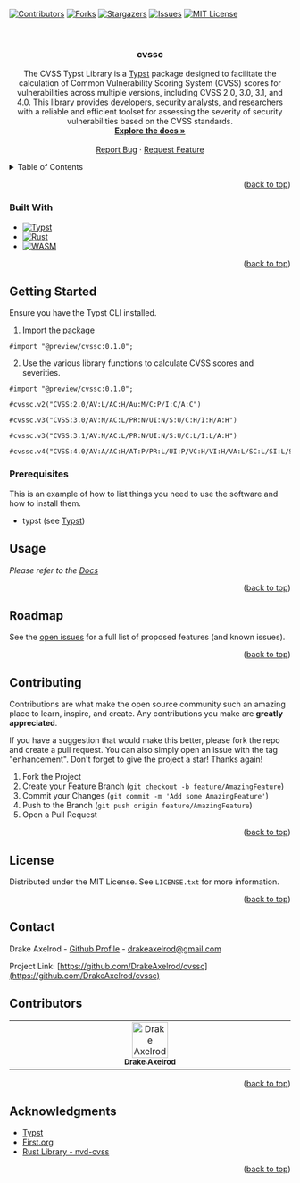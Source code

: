 <!-- Improved compatibility of back to top link: See: https://github.com/othneildrew/Best-README-Template/pull/73 -->

<a name="readme-top"></a>

<!--
*** Thanks for checking out the Best-README-Template. If you have a suggestion
*** that would make this better, please fork the repo and create a pull request
*** or simply open an issue with the tag "enhancement".
*** Don't forget to give the project a star!
*** Thanks again! Now go create something AMAZING! :D
-->

<!-- PROJECT SHIELDS -->
<!--
*** I'm using markdown "reference style" links for readability.
*** Reference links are enclosed in brackets [ ] instead of parentheses ( ).
*** See the bottom of this document for the declaration of the reference variables
*** for contributors-url, forks-url, etc. This is an optional, concise syntax you may use.
*** https://www.markdownguide.org/basic-syntax/#reference-style-links
-->

[![Contributors][contributors-shield]][contributors-url]
[![Forks][forks-shield]][forks-url]
[![Stargazers][stars-shield]][stars-url]
[![Issues][issues-shield]][issues-url]
[![MIT License][license-shield]][license-url]

<!-- [![LinkedIn][linkedin-shield]][linkedin-url] -->

<!-- PROJECT LOGO -->
<br />
<div align="center">
  <!-- <a href="https://github.com/DrakeAxelrod/cvssc">
    <img src="resources/svg/logo.svg" alt="Logo" width="160" height="160">
  </a> -->

<h3 align="center">cvssc</h3>

  <p align="center">
    The CVSS Typst Library is a <a href="https://github.com/typst/">Typst</a> package designed to facilitate the calculation of Common Vulnerability Scoring System (CVSS) scores for vulnerabilities across multiple versions, including CVSS 2.0, 3.0, 3.1, and 4.0. This library provides developers, security analysts, and researchers with a reliable and efficient toolset for assessing the severity of security vulnerabilities based on the CVSS standards.
    <br />
    <a href="https://github.com/DrakeAxelrod/cvssc/tree/main/cvssc/0.1.0/src/docs.pdf"><strong>Explore the docs »</strong></a>
    <br />
    <br />
    <!-- <a href="https://github.com/DrakeAxelrod/cvssc">View Tests</a>
    · -->
    <a href="https://github.com/DrakeAxelrod/cvssc/issues">Report Bug</a>
    ·
    <a href="https://github.com/DrakeAxelrod/cvssc/issues">Request Feature</a>
  </p>
</div>

<!-- TABLE OF CONTENTS -->
<details>
  <summary>Table of Contents</summary>
  <ol>
    <li>
      <a href="#about-the-project">About The Project</a>
      <ul>
        <li><a href="#built-with">Built With</a></li>
      </ul>
    </li>
    <li>
      <a href="#getting-started">Getting Started</a>
      <ul>
        <li><a href="#prerequisites">Prerequisites</a></li>
        <li><a href="#installation">Installation</a></li>
      </ul>
    </li>
    <li><a href="#usage">Usage</a></li>
    <li><a href="#roadmap">Roadmap</a></li>
    <li><a href="#contributing">Contributing</a></li>
    <li><a href="#license">License</a></li>
    <li><a href="#contact">Contact</a></li>
    <li><a href="#acknowledgments">Acknowledgments</a></li>
  </ol>
</details>

<!-- ABOUT THE PROJECT -->

<!-- ## About The Project -->

<!-- [![Product Name Screen Shot][product-screenshot]](https://example.com) -->

<!--
```typ
#import "@preview/cvssc:0.1.0": v2, v3, v4;

#v2("CVSS:2.0/AV:L/AC:H/Au:M/C:P/I:C/A:C")

#v3("CVSS:3.0/AV:N/AC:L/PR:N/UI:N/S:U/C:H/I:H/A:H")

#v3("CVSS:3.1/AV:N/AC:L/PR:N/UI:N/S:U/C:L/I:L/A:H")

#v4("CVSS:4.0/AV:A/AC:H/AT:P/PR:L/UI:P/VC:H/VI:H/VA:L/SC:L/SI:L/SA:L")
```
-->

<!-- Here's a blank template to get started: To avoid retyping too much info. Do a search and replace with your text editor for the following: `github_username`, `repo_name`, `twitter_handle`, `linkedin_username`, `email_client`, `email`, `project_title`, `project_description` -->

<p align="right">(<a href="#readme-top">back to top</a>)</p>

### Built With

- [![Typst][Typst]][Typst-url]
- [![Rust][Rust]][Rust-url]
- [![WASM][WASM]][WASM-url]
<!-- - [![React][React.js]][React-url]
- [![Vue][Vue.js]][Vue-url]
- [![Angular][Angular.io]][Angular-url]
- [![Svelte][Svelte.dev]][Svelte-url]
- [![Laravel][Laravel.com]][Laravel-url]
- [![Bootstrap][Bootstrap.com]][Bootstrap-url]
- [![JQuery][JQuery.com]][JQuery-url] -->

<p align="right">(<a href="#readme-top">back to top</a>)</p>

<!-- GETTING STARTED -->

## Getting Started

<!-- This is an example of how you may give instructions on setting up your project locally.
To get a local copy up and running follow these simple example steps. -->

Ensure you have the Typst CLI installed.

1. Import the package

```typ
#import "@preview/cvssc:0.1.0";
```

2. Use the various library functions to calculate CVSS scores and severities.

```typ
#import "@preview/cvssc:0.1.0";

#cvssc.v2("CVSS:2.0/AV:L/AC:H/Au:M/C:P/I:C/A:C")

#cvssc.v3("CVSS:3.0/AV:N/AC:L/PR:N/UI:N/S:U/C:H/I:H/A:H")

#cvssc.v3("CVSS:3.1/AV:N/AC:L/PR:N/UI:N/S:U/C:L/I:L/A:H")

#cvssc.v4("CVSS:4.0/AV:A/AC:H/AT:P/PR:L/UI:P/VC:H/VI:H/VA:L/SC:L/SI:L/SA:L")
```


<!-- all functions / variables contained in the library are the following:

- `v2` - a function that takes a cvss version 2 string and returns an object containing the CVSS score and severity, and metrics.
- `v3` - a function that takes a cvss version 3 string and returns an object containing the CVSS score and severity, and metrics.
- `v4` - a function that takes a cvss version 4 string and returns an object containing the CVSS score and severity, and metrics. -->

### Prerequisites

This is an example of how to list things you need to use the software and how to install them.

- typst (see [Typst](https://typst.app/))

<!-- ### Installation -->

<!-- 1. Get a free API Key at [https://example.com](https://example.com)
2. Clone the repo
   ```sh
   git clone https://github.com/DrakeAxelrod/cvssc.git
   ```
3. Install NPM packages
   ```sh
   npm install
   ```
4. Enter your API in `config.js`
   ```js
   const API_KEY = "ENTER YOUR API"
   ``` -->

<!-- <p align="right">(<a href="#readme-top">back to top</a>)</p> -->

<!-- USAGE EXAMPLES -->

## Usage

<!-- Use this space to show useful examples of how a project can be used. Additional screenshots, code examples and demos work well in this space. You may also link to more resources. -->

_Please refer to the [Docs](./cvssc/0.1.0/src/docs.pdf)_

<p align="right">(<a href="#readme-top">back to top</a>)</p>

<!-- ROADMAP -->

## Roadmap

<!--
- [ ] Feature 1
- [ ] Feature 2
- [ ] Feature 3
  - [ ] Nested Feature
-->

See the [open issues](https://github.com/DrakeAxelrod/cvssc/issues) for a full list of proposed features (and known issues).

<p align="right">(<a href="#readme-top">back to top</a>)</p>

<!-- CONTRIBUTING -->

## Contributing

Contributions are what make the open source community such an amazing place to learn, inspire, and create. Any contributions you make are **greatly appreciated**.

If you have a suggestion that would make this better, please fork the repo and create a pull request. You can also simply open an issue with the tag "enhancement".
Don't forget to give the project a star! Thanks again!

1. Fork the Project
2. Create your Feature Branch (`git checkout -b feature/AmazingFeature`)
3. Commit your Changes (`git commit -m 'Add some AmazingFeature'`)
4. Push to the Branch (`git push origin feature/AmazingFeature`)
5. Open a Pull Request

<p align="right">(<a href="#readme-top">back to top</a>)</p>

<!-- LICENSE -->

## License

Distributed under the MIT License. See `LICENSE.txt` for more information.

<p align="right">(<a href="#readme-top">back to top</a>)</p>

<!-- CONTACT -->

## Contact

<!-- <img src="https://avatars.githubusercontent.com/u/51012876?v=4" height="60px" width="60px"></img> -->

Drake Axelrod - [Github Profile](<[https://github/](https://github.com/DrakeAxelrod/)>) - drakeaxelrod@gmail.com

Project Link: [https://github.com/DrakeAxelrod/cvssc](https://github.com/DrakeAxelrod/cvssc)

## Contributors

<table>
  <tbody>
    <tr>
      <td align="center" valign="top" width="14.28%"><a href="https://github.com/DrakeAxelrod"><img src="https://avatars.githubusercontent.com/u/51012876?v=4?s=64" width="64px;" alt="Drake Axelrod"/><br /><sub><b>Drake Axelrod</b></sub></a><br />
    </tr>
  </tbody>
</table>

<p align="right">(<a href="#readme-top">back to top</a>)</p>

<!-- ACKNOWLEDGMENTS -->

## Acknowledgments

- [Typst](https://typst.app/)
- [First.org](https://www.first.org)
- [Rust Library - nvd-cvss](https://docs.rs/nvd-cvss)

<p align="right">(<a href="#readme-top">back to top</a>)</p>

<!-- MARKDOWN LINKS & IMAGES -->
<!-- https://www.markdownguide.org/basic-syntax/#reference-style-links -->

[contributors-shield]: https://img.shields.io/github/contributors/DrakeAxelrod/cvssc.svg?style=for-the-badge
[contributors-url]: https://github.com/DrakeAxelrod/cvssc/graphs/contributors
[forks-shield]: https://img.shields.io/github/forks/DrakeAxelrod/cvssc.svg?style=for-the-badge
[forks-url]: https://github.com/DrakeAxelrod/cvssc/network/members
[stars-shield]: https://img.shields.io/github/stars/DrakeAxelrod/cvssc.svg?style=for-the-badge
[stars-url]: https://github.com/DrakeAxelrod/cvssc/stargazers
[issues-shield]: https://img.shields.io/github/issues/DrakeAxelrod/cvssc.svg?style=for-the-badge
[issues-url]: https://github.com/DrakeAxelrod/cvssc/issues
[license-shield]: https://img.shields.io/github/license/DrakeAxelrod/cvssc.svg?style=for-the-badge
[license-url]: https://github.com/DrakeAxelrod/cvssc/blob/master/LICENSE.txt
[linkedin-shield]: https://img.shields.io/badge/-LinkedIn-black.svg?style=for-the-badge&logo=linkedin&colorB=555
[linkedin-url]: https://linkedin.com/in/linkedin_username
[product-screenshot]: images/screenshot.png
[Next.js]: https://img.shields.io/badge/next.js-000000?style=for-the-badge&logo=nextdotjs&logoColor=white
[Next-url]: https://nextjs.org/
[React.js]: https://img.shields.io/badge/React-20232A?style=for-the-badge&logo=react&logoColor=61DAFB
[React-url]: https://reactjs.org/
[Vue.js]: https://img.shields.io/badge/Vue.js-35495E?style=for-the-badge&logo=vuedotjs&logoColor=4FC08D
[Vue-url]: https://vuejs.org/
[Angular.io]: https://img.shields.io/badge/Angular-DD0031?style=for-the-badge&logo=angular&logoColor=white
[Angular-url]: https://angular.io/
[Svelte.dev]: https://img.shields.io/badge/Svelte-4A4A55?style=for-the-badge&logo=svelte&logoColor=FF3E00
[Svelte-url]: https://svelte.dev/
[Laravel.com]: https://img.shields.io/badge/Laravel-FF2D20?style=for-the-badge&logo=laravel&logoColor=white
[Laravel-url]: https://laravel.com
[Bootstrap.com]: https://img.shields.io/badge/Bootstrap-563D7C?style=for-the-badge&logo=bootstrap&logoColor=white
[Bootstrap-url]: https://getbootstrap.com
[JQuery.com]: https://img.shields.io/badge/jQuery-0769AD?style=for-the-badge&logo=jquery&logoColor=white
[JQuery-url]: https://jquery.com
[Typst]: https://img.shields.io/badge/Typst-239dad?style=for-the-badge&logo=typst&logoColor=white
[Typst-url]: https://typst.app/
[Rust]: https://img.shields.io/badge/Rust-b7410e?style=for-the-badge&logo=rust&logoColor=white
[Rust-url]: https://www.rust-lang.org/
[WASM]: https://img.shields.io/badge/WebAssembly-654FF0?style=for-the-badge&logo=webassembly&logoColor=white
[WASM-url]: https://webassembly.org/
